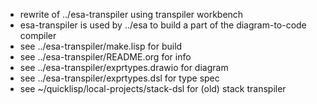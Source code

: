 - rewrite of ../esa-transpiler using transpiler workbench
- esa-transpiler is used by ../esa to build a part of the diagram-to-code compiler
- see ../esa-transpiler/make.lisp for build
- see ../esa-transpiler/README.org for info
- see ../esa-transpiler/exprtypes.drawio for diagram
- see ../esa-transpiler/exprtypes.dsl for type spec
- see ~/quicklisp/local-projects/stack-dsl for (old) stack transpiler
